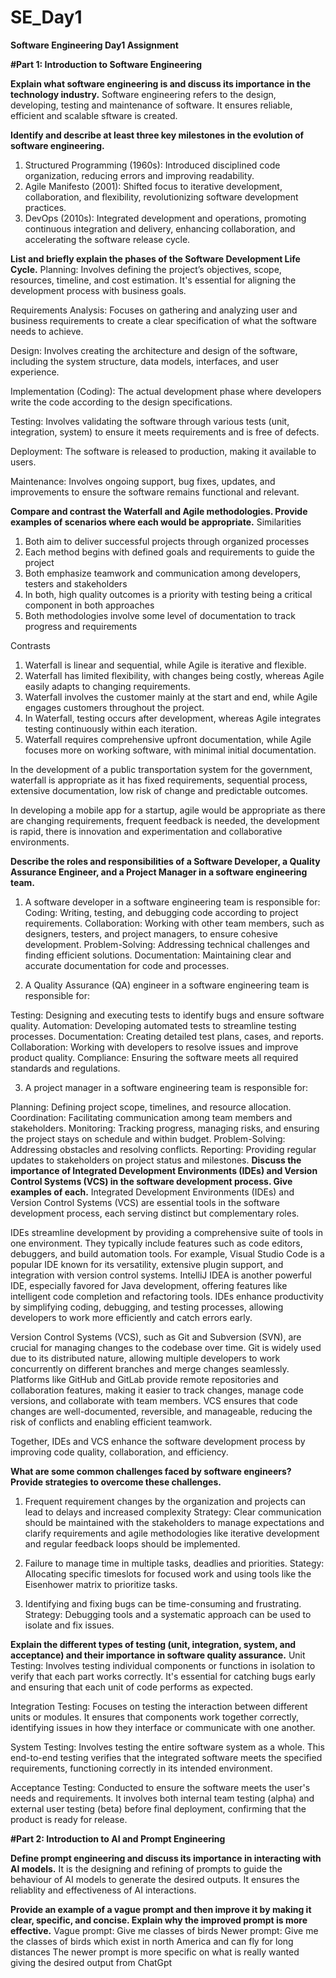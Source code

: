 # SE_Day1
**Software Engineering Day1 Assignment**

**#Part 1: Introduction to Software Engineering**

**Explain what software engineering is and discuss its importance in the technology industry.**
Software engineering refers to the design, developing, testing and maintenance of software. It ensures reliable, efficient and scalable sftware is created.

**Identify and describe at least three key milestones in the evolution of software engineering.**
1. Structured Programming (1960s): Introduced disciplined code organization, reducing errors and improving readability.
2. Agile Manifesto (2001): Shifted focus to iterative development, collaboration, and flexibility, revolutionizing software development practices.
3. DevOps (2010s): Integrated development and operations, promoting continuous integration and delivery, enhancing collaboration, and accelerating the software release cycle.

**List and briefly explain the phases of the Software Development Life Cycle.**
Planning: Involves defining the project’s objectives, scope, resources, timeline, and cost estimation. It's essential for aligning the development process with business goals.

Requirements Analysis: Focuses on gathering and analyzing user and business requirements to create a clear specification of what the software needs to achieve.

Design: Involves creating the architecture and design of the software, including the system structure, data models, interfaces, and user experience.

Implementation (Coding): The actual development phase where developers write the code according to the design specifications.

Testing: Involves validating the software through various tests (unit, integration, system) to ensure it meets requirements and is free of defects.

Deployment: The software is released to production, making it available to users.

Maintenance: Involves ongoing support, bug fixes, updates, and improvements to ensure the software remains functional and relevant.

**Compare and contrast the Waterfall and Agile methodologies. Provide examples of scenarios where each would be appropriate.**
Similarities
1. Both aim to deliver successful projects through organized processes
2. Each method begins with defined goals and requirements to guide the project
3. Both emphasize teamwork and communication among developers, testers and stakeholders
4. In both, high quality outcomes is a priority with testing being a critical component in both approaches
5. Both methodologies involve some level of documentation to track progress and requirements

Contrasts
1. Waterfall is linear and sequential, while Agile is iterative and flexible.
2. Waterfall has limited flexibility, with changes being costly, whereas Agile easily adapts to changing requirements.
3. Waterfall involves the customer mainly at the start and end, while Agile engages customers throughout the project.
4. In Waterfall, testing occurs after development, whereas Agile integrates testing continuously within each iteration.
5. Waterfall requires comprehensive upfront documentation, while Agile focuses more on working software, with minimal initial documentation.

In the development of a public transportation system for the government, waterfall is appropriate as it has fixed requirements, sequential process, extensive documentation, low risk of change and predictable outcomes.

In developing a mobile app for a startup, agile would be appropriate as there are changing requirements, frequent feedback is needed, the development is rapid, there is innovation and experimentation and collaborative environments.

**Describe the roles and responsibilities of a Software Developer, a Quality Assurance Engineer, and a Project Manager in a software engineering team.**
1. A software developer in a software engineering team is responsible for:
Coding: Writing, testing, and debugging code according to project requirements.
Collaboration: Working with other team members, such as designers, testers, and project managers, to ensure cohesive development.
Problem-Solving: Addressing technical challenges and finding efficient solutions.
Documentation: Maintaining clear and accurate documentation for code and processes.

2. A Quality Assurance (QA) engineer in a software engineering team is responsible for:

Testing: Designing and executing tests to identify bugs and ensure software quality.
Automation: Developing automated tests to streamline testing processes.
Documentation: Creating detailed test plans, cases, and reports.
Collaboration: Working with developers to resolve issues and improve product quality.
Compliance: Ensuring the software meets all required standards and regulations.

3. A project manager in a software engineering team is responsible for:

Planning: Defining project scope, timelines, and resource allocation.
Coordination: Facilitating communication among team members and stakeholders.
Monitoring: Tracking progress, managing risks, and ensuring the project stays on schedule and within budget.
Problem-Solving: Addressing obstacles and resolving conflicts.
Reporting: Providing regular updates to stakeholders on project status and milestones.
**Discuss the importance of Integrated Development Environments (IDEs) and Version Control Systems (VCS) in the software development process. Give examples of each.**
Integrated Development Environments (IDEs) and Version Control Systems (VCS) are essential tools in the software development process, each serving distinct but complementary roles.

IDEs streamline development by providing a comprehensive suite of tools in one environment. They typically include features such as code editors, debuggers, and build automation tools. For example, Visual Studio Code is a popular IDE known for its versatility, extensive plugin support, and integration with version control systems. IntelliJ IDEA is another powerful IDE, especially favored for Java development, offering features like intelligent code completion and refactoring tools. IDEs enhance productivity by simplifying coding, debugging, and testing processes, allowing developers to work more efficiently and catch errors early.

Version Control Systems (VCS), such as Git and Subversion (SVN), are crucial for managing changes to the codebase over time. Git is widely used due to its distributed nature, allowing multiple developers to work concurrently on different branches and merge changes seamlessly. Platforms like GitHub and GitLab provide remote repositories and collaboration features, making it easier to track changes, manage code versions, and collaborate with team members. VCS ensures that code changes are well-documented, reversible, and manageable, reducing the risk of conflicts and enabling efficient teamwork.

Together, IDEs and VCS enhance the software development process by improving code quality, collaboration, and efficiency.


**What are some common challenges faced by software engineers? Provide strategies to overcome these challenges.**
1. Frequent requirement changes by the organization and projects can lead to delays and increased complexity
Strategy: Clear communication should be maintained with the stakeholders to manage expectations and clarify requirements and agile methodologies like iterative development            and regular feedback loops should be implemented.

2.  Failure to manage time in multiple tasks, deadlies and priorities.
Stategy: Allocating specific timeslots for focused work and using tools like the Eisenhower matrix to prioritize tasks.

3. Identifying and fixing bugs can be time-consuming and frustrating.
Strategy: Debugging tools and a systematic approach can be used to isolate and fix issues.

**Explain the different types of testing (unit, integration, system, and acceptance) and their importance in software quality assurance.**
Unit Testing: Involves testing individual components or functions in isolation to verify that each part works correctly. It's essential for catching bugs early and ensuring that each unit of code performs as expected.

Integration Testing: Focuses on testing the interaction between different units or modules. It ensures that components work together correctly, identifying issues in how they interface or communicate with one another.

System Testing: Involves testing the entire software system as a whole. This end-to-end testing verifies that the integrated software meets the specified requirements, functioning correctly in its intended environment.

Acceptance Testing: Conducted to ensure the software meets the user's needs and requirements. It involves both internal team testing (alpha) and external user testing (beta) before final deployment, confirming that the product is ready for release.

**#Part 2: Introduction to AI and Prompt Engineering**


**Define prompt engineering and discuss its importance in interacting with AI models.**
It is the designing and refining of prompts to guide the behaviour of AI models to generate the desired outputs. It ensures the reliablity and effectiveness of AI interactions.

**Provide an example of a vague prompt and then improve it by making it clear, specific, and concise. Explain why the improved prompt is more effective.**
Vague prompt: Give me classes of birds
Newer prompt: Give me the classes of birds which exist in north America and can fly for long distances
The newer prompt is more specific on what is really wanted giving the desired output from ChatGpt
